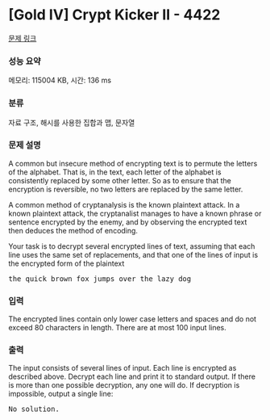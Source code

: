 # [Gold IV] Crypt Kicker II - 4422 

[문제 링크](https://www.acmicpc.net/problem/4422) 

### 성능 요약

메모리: 115004 KB, 시간: 136 ms

### 분류

자료 구조, 해시를 사용한 집합과 맵, 문자열

### 문제 설명

<p>A common but insecure method of encrypting text is to permute the letters of the alphabet. That is, in the text, each letter of the alphabet is consistently replaced by some other letter. So as to ensure that the encryption is reversible, no two letters are replaced by the same letter.</p>

<p>A common method of cryptanalysis is the known plaintext attack. In a known plaintext attack, the cryptanalist manages to have a known phrase or sentence encrypted by the enemy, and by observing the encrypted text then deduces the method of encoding.</p>

<p>Your task is to decrypt several encrypted lines of text, assuming that each line uses the same set of replacements, and that one of the lines of input is the encrypted form of the plaintext</p>

<pre>the quick brown fox jumps over the lazy dog</pre>

### 입력 

 <p>The encrypted lines contain only lower case letters and spaces and do not exceed 80 characters in length. There are at most 100 input lines.</p>

### 출력 

 <p>The input consists of several lines of input. Each line is encrypted as described above. Decrypt each line and print it to standard output. If there is more than one possible decryption, any one will do. If decryption is impossible, output a single line:</p>

<pre>No solution.</pre>

